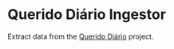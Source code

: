 # Querido Diário Ingestor

Extract data from the [Querido Diário](https://queridodiario.ok.org.br/) project.
